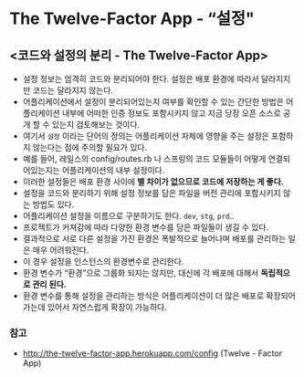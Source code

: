 # The Twelve-Factor App - “설정"

## <코드와 설정의 분리 - The Twelve-Factor App>

* 설정 정보는 엄격히 코드와 분리되어야 한다. 설정은 배포 환경에 따라서 달라지지만 코드는 달라지지 않는다.
* 어플리케이션에서 설정이 분리되어있는지 여부를 확인할 수 있는 간단한 방법은 어플리케이션 내부에 어떠한 인증 정보도 포함시키지 않고 지금 당장 오픈 소스로 공개 할 수 있는지 검토해보는 것이다.
* 여기서 `설정` 이라는 단어의 정의는 어플리케이션 자체에 영향을 주는 설정은 포함하지 않는다는 점에 주의할 필요가 있다.
* 예를 들어, 레일스의 config/routes.rb 나 스프링의 코드 모듈들이 어떻게 연결되어있는지는 어플리케이션의 내부 설정이다.
* 이러한 설정들은 배포 환경 사이에 __별 차이가 없으므로 코드에 저장하는 게 좋다.__
* 설정을 코드와 분리하기 위해 설정 정보를 담은 파일을 버전 관리에 포함시키지 않는 방법도 있다.
* 어플리케이션 설정을 이름으로 구분하기도 한다. `dev`, `stg`, `prd`..
* 프로젝트가 커져감에 따라 다양한 환경 변수를 담은 파일들이 생길 수 있다.
* 결과적으로 서로 다른 설정을 가진 환경은 폭발적으로 늘어나며 배포를 관리하는 일은 매우 어려워진다.
* 이 경우 설정을 인스턴스의 환경변수로 관리한다.
* 환경 변수가 “환경”으로 그룹화 되지는 않지만, 대신에 각 배포에 대해서 __독립적으로 관리 된다.__
* 환경 변수를 통해 설정을 관리하는 방식은 어플리케이션이 더 많은 배포로 확장되어 가는데 있어서 자연스럽게 확장이 가능하다.

### 참고
* http://the-twelve-factor-app.herokuapp.com/config (Twelve - Factor App)
